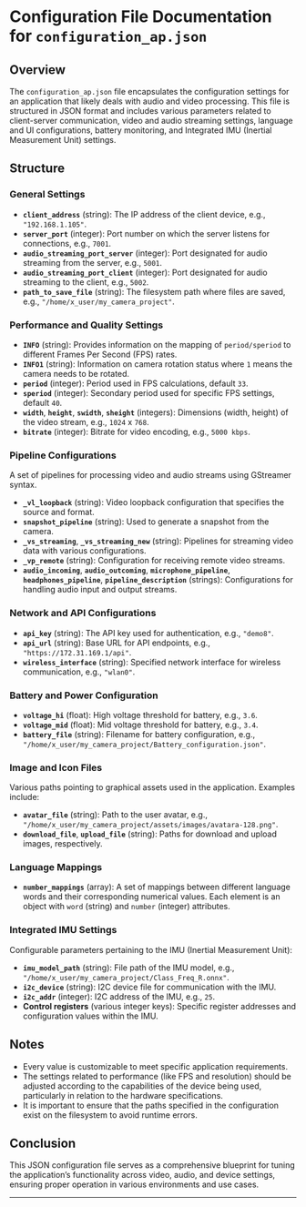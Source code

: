 # Configuration File Documentation for `configuration_ap.json`

## Overview
The `configuration_ap.json` file encapsulates the configuration settings for an application that likely deals with audio and video processing. This file is structured in JSON format and includes various parameters related to client-server communication, video and audio streaming settings, language and UI configurations, battery monitoring, and Integrated IMU (Inertial Measurement Unit) settings.

## Structure

### General Settings
- **`client_address`** (string): The IP address of the client device, e.g., `"192.168.1.105"`.
- **`server_port`** (integer): Port number on which the server listens for connections, e.g., `7001`.
- **`audio_streaming_port_server`** (integer): Port designated for audio streaming from the server, e.g., `5001`.
- **`audio_streaming_port_client`** (integer): Port designated for audio streaming to the client, e.g., `5002`.
- **`path_to_save_file`** (string): The filesystem path where files are saved, e.g., `"/home/x_user/my_camera_project"`.

### Performance and Quality Settings
- **`INFO`** (string): Provides information on the mapping of `period/speriod` to different Frames Per Second (FPS) rates.
- **`INFO1`** (string): Information on camera rotation status where `1` means the camera needs to be rotated.
- **`period`** (integer): Period used in FPS calculations, default `33`.
- **`speriod`** (integer): Secondary period used for specific FPS settings, default `40`.
- **`width`**, **`height`**, **`swidth`**, **`sheight`** (integers): Dimensions (width, height) of the video stream, e.g., `1024` x `768`.
- **`bitrate`** (integer): Bitrate for video encoding, e.g., `5000 kbps`.

### Pipeline Configurations
A set of pipelines for processing video and audio streams using GStreamer syntax.
- **`_vl_loopback`** (string): Video loopback configuration that specifies the source and format.
- **`snapshot_pipeline`** (string): Used to generate a snapshot from the camera.
- **`_vs_streaming`**, **`_vs_streaming_new`** (string): Pipelines for streaming video data with various configurations.
- **`_vp_remote`** (string): Configuration for receiving remote video streams.
- **`audio_incoming`**, **`audio_outcoming`**, **`microphone_pipeline`**, **`headphones_pipeline`**, **`pipeline_description`** (strings): Configurations for handling audio input and output streams.

### Network and API Configurations
- **`api_key`** (string): The API key used for authentication, e.g., `"demo8"`.
- **`api_url`** (string): Base URL for API endpoints, e.g., `"https://172.31.169.1/api"`.
- **`wireless_interface`** (string): Specified network interface for wireless communication, e.g., `"wlan0"`.

### Battery and Power Configuration
- **`voltage_hi`** (float): High voltage threshold for battery, e.g., `3.6`.
- **`voltage_mid`** (float): Mid voltage threshold for battery, e.g., `3.4`.
- **`battery_file`** (string): Filename for battery configuration, e.g., `"/home/x_user/my_camera_project/Battery_configuration.json"`.

### Image and Icon Files
Various paths pointing to graphical assets used in the application. Examples include:
- **`avatar_file`** (string): Path to the user avatar, e.g., `"/home/x_user/my_camera_project/assets/images/avatara-128.png"`.
- **`download_file`**, **`upload_file`** (string): Paths for download and upload images, respectively.

### Language Mappings
- **`number_mappings`** (array): A set of mappings between different language words and their corresponding numerical values. Each element is an object with `word` (string) and `number` (integer) attributes.

### Integrated IMU Settings
Configurable parameters pertaining to the IMU (Inertial Measurement Unit):
- **`imu_model_path`** (string): File path of the IMU model, e.g., `"/home/x_user/my_camera_project/Class_Freq_R.onnx"`.
- **`i2c_device`** (string): I2C device file for communication with the IMU.
- **`i2c_addr`** (integer): I2C address of the IMU, e.g., `25`.
- **Control registers** (various integer keys): Specific register addresses and configuration values within the IMU.

## Notes
- Every value is customizable to meet specific application requirements.
- The settings related to performance (like FPS and resolution) should be adjusted according to the capabilities of the device being used, particularly in relation to the hardware specifications.
- It is important to ensure that the paths specified in the configuration exist on the filesystem to avoid runtime errors.

## Conclusion
This JSON configuration file serves as a comprehensive blueprint for tuning the application’s functionality across video, audio, and device settings, ensuring proper operation in various environments and use cases.

---
